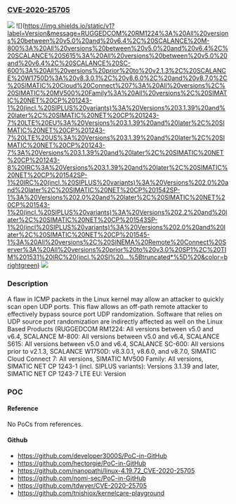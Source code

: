### [CVE-2020-25705](https://cve.mitre.org/cgi-bin/cvename.cgi?name=CVE-2020-25705)
![](https://img.shields.io/static/v1?label=Product&message=Siemens%20Lunux%20Based%20Products&color=blue)
![](https://img.shields.io/static/v1?label=Version&message=RUGGEDCOM%20RM1224%3A%20All%20versions%20between%20v5.0%20and%20v6.4%2C%20SCALANCE%20M-800%3A%20All%20versions%20between%20v5.0%20and%20v6.4%2C%20SCALANCE%20S615%3A%20All%20versions%20between%20v5.0%20and%20v6.4%2C%20SCALANCE%20SC-600%3A%20All%20versions%20prior%20to%20v2.1.3%2C%20SCALANCE%20W1750D%3A%20v8.3.0.1%2C%20v8.6.0%2C%20and%20v8.7.0%2C%20SIMATIC%20Cloud%20Connect%207%3A%20All%20versions%2C%20SIMATIC%20MV500%20Family%3A%20All%20versions%2C%20SIMATIC%20NET%20CP%201243-1%20(incl.%20SIPLUS%20variants)%3A%20Versions%203.1.39%20and%20later%2C%20SIMATIC%20NET%20CP%201243-7%20LTE%20EU%3A%20Versions%203.1.39%20and%20later%2C%20SIMATIC%20NET%20CP%201243-7%20LTE%20US%3A%20Versions%203.1.39%20and%20later%2C%20SIMATIC%20NET%20CP%201243-7%3A%20Versions%203.1.39%20and%20later%2C%20SIMATIC%20NET%20CP%201243-8%20IRC%3A%20Versions%203.1.39%20and%20later%2C%20SIMATIC%20NET%20CP%201542SP-1%20IRC%20(incl.%20SIPLUS%20variants)%3A%20Versions%202.0%20and%20later%2C%20SIMATIC%20NET%20CP%201542SP-1%3A%20Versions%202.0%20and%20later%2C%20SIMATIC%20NET%20CP%201543-1%20(incl.%20SIPLUS%20variants)%3A%20Versions%202.2%20and%20later%2C%20SIMATIC%20NET%20CP%201543SP-1%20(incl%20SIPLUS%20variants)%3A%20Versions%202.0%20and%20later%2C%20SIMATIC%20NET%20CP%201545-1%3A%20All%20versions%2C%20SINEMA%20Remote%20Connect%20Server%3A%20All%20versions%20prior%20to%20v3.0%20SP1%2C%20TIM%201531%20IRC%20(incl.%20SI%20...%5Btruncated*%5D%20&color=brightgreen)
![](https://img.shields.io/static/v1?label=Vulnerability&message=USE%20OF%20INSUFFICIENTLY%20RANDOM%20VALUES%20CWE-330&color=brightgreen)

### Description

A flaw in ICMP packets in the Linux kernel may allow an attacker to quickly scan open UDP ports. This flaw allows an off-path remote attacker to effectively bypass source port UDP randomization. Software that relies on UDP source port randomization are indirectly affected as well on the Linux Based Products (RUGGEDCOM RM1224: All versions between v5.0 and v6.4, SCALANCE M-800: All versions between v5.0 and v6.4, SCALANCE S615: All versions between v5.0 and v6.4, SCALANCE SC-600: All versions prior to v2.1.3, SCALANCE W1750D: v8.3.0.1, v8.6.0, and v8.7.0, SIMATIC Cloud Connect 7: All versions, SIMATIC MV500 Family: All versions, SIMATIC NET CP 1243-1 (incl. SIPLUS variants): Versions 3.1.39 and later, SIMATIC NET CP 1243-7 LTE EU: Version

### POC

#### Reference
No PoCs from references.

#### Github
- https://github.com/developer3000S/PoC-in-GitHub
- https://github.com/hectorgie/PoC-in-GitHub
- https://github.com/nanopathi/linux-4.19.72_CVE-2020-25705
- https://github.com/nomi-sec/PoC-in-GitHub
- https://github.com/tdwyer/CVE-2020-25705
- https://github.com/tnishiox/kernelcare-playground

